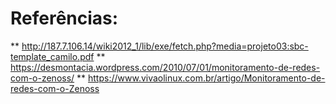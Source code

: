 # Referências:

** http://187.7.106.14/wiki2012_1/lib/exe/fetch.php?media=projeto03:sbc-template_camilo.pdf
** https://desmontacia.wordpress.com/2010/07/01/monitoramento-de-redes-com-o-zenoss/
** https://www.vivaolinux.com.br/artigo/Monitoramento-de-redes-com-o-Zenoss
